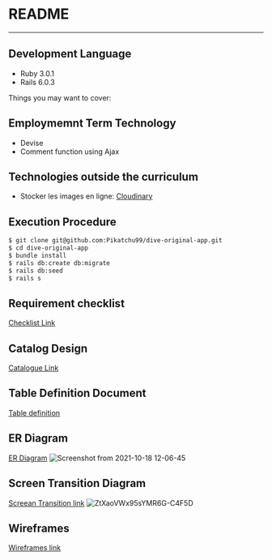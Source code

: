 # README
---
## Development Language
* Ruby 3.0.1
* Rails 6.0.3

Things you may want to cover:
## Employmemnt Term Technology
   * Devise
   * Comment function using Ajax
## Technologies outside the curriculum
   * Stocker les images en ligne: [Cloudinary](https://cloudinay.com)
## Execution Procedure
   ```bash
   $ git clone git@github.com:Pikatchu99/dive-original-app.git
   $ cd dive-original-app
   $ bundle install
   $ rails db:create db:migrate
   $ rails db:seed
   $ rails s
   ```

## Requirement checklist 
   [Checklist Link](https://docs.google.com/spreadsheets/d/1GB09E4Prj8w-HuESPIs9a3rmYmLpjRY0r-beCkdOAXE/edit?usp=sharing)
## Catalog Design
   [Catalogue Link](https://docs.google.com/spreadsheets/d/1p6rPs0txRTYBCzhr17I-ZQwSDyBXH780LG7bFHJz9R0/edit?usp=sharing)
## Table Definition Document
   [Table definition](https://docs.google.com/spreadsheets/d/1C-l-oNJtN5sR_UJ8HKg4VeV2jh541hJHY7SrH45covs/edit?usp=sharing)
## ER Diagram
   [ER Diagram](https://cacoo.com/diagrams/ZtXaoVWx95sYMR6G/7E206)
![Screenshot from 2021-10-18 12-06-45](https://user-images.githubusercontent.com/72025145/137719498-9732358d-7aec-4cb4-bf42-14fb087c375f.png)
## Screen Transition Diagram
[Screean Transition link](https://cacoo.com/diagrams/ZtXaoVWx95sYMR6G/C4F5D)
![ZtXaoVWx95sYMR6G-C4F5D](https://user-images.githubusercontent.com/72025145/137640021-f8eb399b-61a0-4e3b-81dc-052100512678.png)

## Wireframes
   [Wireframes link](https://cacoo.com/diagrams/ZtXaoVWx95sYMR6G/1640D)
